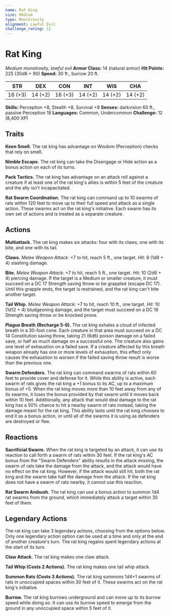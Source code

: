 ```yaml
---
name: Rat King
size: Medium
type: Monstrosity
alignment: Lawful Evil
challenge_rating: 12
---
```


# Rat King

*Medium monstrosity, lawful evil*
**Armor Class:** 14 (natural armor)
**Hit Points:** 225 (30d8 + 90)
**Speed:** 30 ft., burrow 20 ft.

|  STR  |  DEX  |  CON  |  INT  |  WIS  |  CHA  |
|:-----:|:-----:|:-----:|:-----:|:-----:|:-----:|
|16 (+3)|14 (+2)|16 (+3)|14 (+2)|14 (+2)|14 (+2)|

**Skills:** Perception +8, Stealth +8, Survival +8
**Senses:** darkvision 60 ft., passive Perception 18
**Languages:** Common, Undercommon
**Challenge:** 12 (8,400 XP)

## Traits

**Keen Smell.** The rat king has advantage on Wisdom (Perception) checks that rely on smell.

**Nimble Escape.** The rat king can take the Disengage or Hide action as a bonus action on each of its turns.

**Pack Tactics.** The rat king has advantage on an attack roll against a creature if at least one of the rat king's allies is within 5 feet of the creature and the ally isn't incapacitated.

**Rat Swarm Coordination.** The rat king can command up to 10 swarms of rats within 120 feet to move up to their full speed and attack as a single action. These swarms act on the rat king's initiative. Each swarm has its own set of actions and is treated as a separate creature.

## Actions

**Multiattack.** The rat king makes six attacks: four with its claws, one with its bite, and one with its tail.

**Claws.** *Melee Weapon Attack:* +7 to hit, reach 5 ft., one target. *Hit:* 8 (1d8 + 4) slashing damage.

**Bite.** *Melee Weapon Attack:* +7 to hit, reach 5 ft., one target. *Hit:* 10 (2d6 + 4) piercing damage. If the target is a Medium or smaller creature, it must succeed on a DC 17 Strength saving throw or be grappled (escape DC 17). Until this grapple ends, the target is restrained, and the rat king can't bite another target.

**Tail Whip.** *Melee Weapon Attack:* +7 to hit, reach 10 ft., one target. *Hit:* 10 (1d12 + 4) bludgeoning damage, and the target must succeed on a DC 16 Strength saving throw or be knocked prone.

**Plague Breath (Recharge 5-6).** The rat king exhales a cloud of infected breath in a 30-foot cone. Each creature in that area must succeed on a DC 14 Constitution saving throw, taking 21 (6d6) poison damage on a failed save, or half as much damage on a successful one. The creature also gains one level of exhaustion on a failed save. If a creature affected by this breath weapon already has one or more levels of exhaustion, this effect only causes the exhaustion to worsen if the failed saving throw result is worse than the previous one.

**Swarm Defenders.** The rat king can command swarms of rats within 60 feet to provide cover and defense for it. While this ability is active, each swarm of rats gives the rat king a +1 bonus to its AC, up to a maximum bonus of +5. When the rat king moves more than 10 feet away from any of its swarms, it loses the bonus provided by that swarm until it moves back within 10 feet. Additionally, any attack that would deal damage to the rat king has a 50% chance to hit a nearby swarm of rats instead, taking the damage meant for the rat king. This ability lasts until the rat king chooses to end it as a bonus action, or until all of the swarms it is using as defenders are destroyed or flee.

## Reactions

**Sacrificial Swarm.** When the rat king is targeted by an attack, it can use its reaction to call forth a swarm of rats within 30 feet. If the rat king's AC bonus from the "Swarm Defenders" ability results in the attack missing, the swarm of rats take the damage from the attack, and the attack would have no effect on the rat king. However, if the attack would still hit, both the rat king and the swarm take half the damage from the attack. If the rat king does not have a swarm of rats nearby, it cannot use this reaction.

**Rat Swarm Ambush.** The rat king can use a bonus action to summon 1d4 rat swarms from the ground, which immediately attack a target within 30 feet of them.

## Legendary Actions

The rat king can take 3 legendary actions, choosing from the options below. Only one legendary action option can be used at a time and only at the end of another creature's turn. The rat king regains spent legendary actions at the start of its turn.

**Claw Attack.** The rat king makes one claw attack.

**Tail Whip (Costs 2 Actions).** The rat king makes one tail whip attack.

**Summon Rats (Costs 3 Actions).** The rat king summons 1d4+1 swarms of rats in unoccupied spaces within 30 feet of it. These swarms act on the rat king's initiative.

**Burrow.** The rat king burrows underground and can move up to its burrow speed while doing so. It can use its burrow speed to emerge from the ground in any unoccupied space within 5 feet of it.